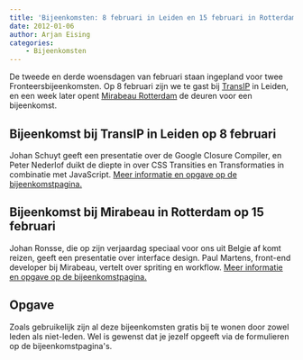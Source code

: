 ```yaml
---
title: 'Bijeenkomsten: 8 februari in Leiden en 15 februari in Rotterdam'
date: 2012-01-06
author: Arjan Eising
categories:
    - Bijeenkomsten
---
```


De tweede en derde woensdagen van februari staan ingepland voor twee Fronteersbijeenkomsten. Op 8 februari zijn we te gast bij [TransIP](http://www.transip.nl) in Leiden, en een week later opent [Mirabeau Rotterdam](http://www.mirabeau.nl) de deuren voor een bijeenkomst.

## Bijeenkomst bij TransIP in Leiden op 8 februari

Johan Schuyt geeft een presentatie over de Google Closure Compiler, en Peter Nederlof duikt de diepte in over CSS Transities en Transformaties in combinatie met JavaScript. [Meer informatie en opgave op de bijeenkomstpagina.](/bijeenkomsten/2012/transip)

## Bijeenkomst bij Mirabeau in Rotterdam op 15 februari

Johan Ronsse, die op zijn verjaardag speciaal voor ons uit Belgie af komt reizen, geeft een presentatie over interface design. Paul Martens, front-end developer bij Mirabeau, vertelt over spriting en workflow. [Meer informatie en opgave op de bijeenkomstpagina.](/bijeenkomsten/2012/mirabeau)

## Opgave

Zoals gebruikelijk zijn al deze bijeenkomsten gratis bij te wonen door zowel leden als niet-leden. Wel is gewenst dat je jezelf opgeeft via de formulieren op de bijeenkomstpagina's.
